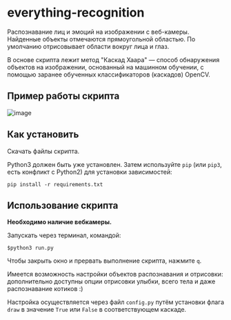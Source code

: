 # everything-recognition

Распознавание лиц и эмоций на изображении с веб-камеры. Найденные объекты отмечаются прямоугольной областью. По умолчанию отрисовывает области вокруг лица и глаз.

В основе скрипта лежит метод "Каскад Хаара" — способ обнаружения объектов на изображении, основанный на машинном обучении, с помощью заранее обученных классификаторов (каскадов) OpenCV.

## Пример работы скрипта

![image](https://user-images.githubusercontent.com/67222917/215810524-cd0f29bb-55fa-480d-b14a-578732c17f22.png)



## Как установить

Скачать файлы скрипта.

Python3 должен быть уже установлен. 
Затем используйте `pip` (или `pip3`, есть конфликт с Python2) для установки зависимостей:
```
pip install -r requirements.txt
```

## Использование скрипта

**Необходимо наличие вебкамеры.**

Запускать через терминал, командой:

```
$python3 run.py
```

Чтобы закрыть окно и прервать выполнение скрипта, нажмите `q`.

Имеется возможность настройки объектов распознавания и отрисовки: дополнительно доступны опции отрисовки улыбки, всего тела и даже распознавание котиков :)

Настройка осуществляется через файл `config.py` путём установки флага `draw` в значение `True` или `False` в соответствующем каскаде.
